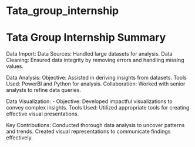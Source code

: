 # Tata_group_internship
# Tata Group Internship Summary

Data Import:
Data Sources: Handled large datasets for analysis.
Data Cleaning: Ensured data integrity by removing errors and handling missing values.

Data Analysis:
Objective: Assisted in deriving insights from datasets.
Tools Used: PowerBI and Python for analysis.
Collaboration: Worked with senior analysts to refine data queries.

Data Visualization: -
Objective: Developed impactful visualizations to convey complex insights.
Tools Used: Utilized appropriate tools for creating effective visual presentations.

Key Contributions:
Conducted thorough data analysis to uncover patterns and trends.
Created visual representations to communicate findings effectively.
